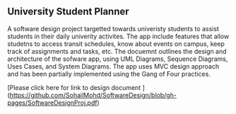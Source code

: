 ## University Student Planner

A software design project targetted towards univeristy students to assist students in their daily univerity activites. The app include features that allow studetns to access transit schedules, know about events on campus, keep track of assignments and tasks, etc. The docuemnt outlines the design and architecture of the sofware app, using UML Diagrams, Sequence Diagrams, Uses Cases, and System Diagrams. The app uses MVC design approach and has been partially implemented using the Gang of Four practices.

[Please click here for link to design document ]
(https://github.com/SohailMohd/SoftwareDesign/blob/gh-pages/SoftwareDesignProj.pdf)
